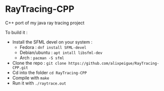 # RayTracing-CPP
C++ port of my java ray tracing project

To build it :
- Install the SFML devel on your system :
  - Fedora : `dnf install SFML-devel`
  - Debian/ubuntu : `apt intall libsfml-dev`
  - Arch : `pacman -S sfml`
- Clone the repo : `git clone https://github.com/alixpeigue/RayTracing-CPP.git`
- Cd into the folder `cd RayTracing-CPP`
- Compile with `make`
- Run it with `./raytrace.out`

